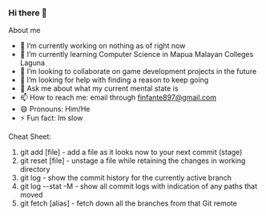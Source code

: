 ### Hi there 👋
About me

- 🔭 I’m currently working on nothing as of right now
- 🌱 I’m currently learning Computer Science in Mapua Malayan Colleges Laguna
- 👯 I’m looking to collaborate on game development projects in the future
- 🤔 I’m looking for help with finding a reason to keep going
- 💬 Ask me about what my current mental state is
- 📫 How to reach me: email through finfante897@gmail.com
- 😄 Pronouns: Him/He
- ⚡ Fun fact: Im slow

Cheat Sheet:
1. git add [file] - add a file as it looks now to your next commit (stage)
2. git reset [file] - unstage a file while retaining the changes in working directory
3. git log - show the commit history for the currently active branch
4. git log --stat -M - show all commit logs with indication of any paths that moved
5. git fetch [alias] - fetch down all the branches from that Git remote
<!--
**FHOInfante/FHOInfante** is a ✨ _special_ ✨ repository because its `README.md` (this file) appears on your GitHub profile.


- 🔭 I’m currently working on nothing as of right now
- 🌱 I’m currently learning Computer Science in Mapua Malayan Colleges Laguna
- 👯 I’m looking to collaborate on game development projects in the future
- 🤔 I’m looking for help with fiding a reason to keep going
- 💬 Ask me about what my current mental state is
- 📫 How to reach me: email through finfante897@gmail.com
- 😄 Pronouns: Him/He
- ⚡ Fun fact: Im slow
-->
